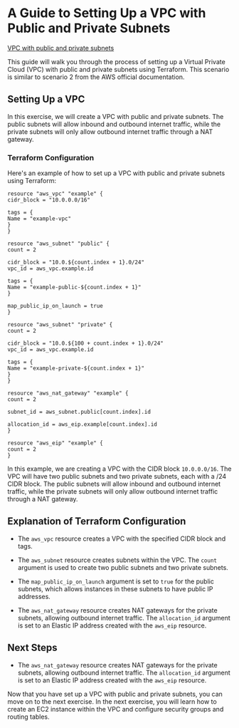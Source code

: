 # A Guide to Setting Up a VPC with Public and Private Subnets

[VPC with public and private subnets](https://docs.aws.amazon.com/vpc/latest/userguide/VPC_Scenario2.html)

This guide will walk you through the process of setting up a Virtual Private Cloud (VPC) with public and private subnets using Terraform. This scenario is similar to scenario 2 from the AWS official documentation.

## Setting Up a VPC

In this exercise, we will create a VPC with public and private subnets. The public subnets will allow inbound and outbound internet traffic, while the private subnets will only allow outbound internet traffic through a NAT gateway.

### Terraform Configuration

Here's an example of how to set up a VPC with public and private subnets using Terraform:

```hcl
resource "aws_vpc" "example" {
cidr_block = "10.0.0.0/16"

tags = {
Name = "example-vpc"
}
}

resource "aws_subnet" "public" {
count = 2

cidr_block = "10.0.${count.index + 1}.0/24"
vpc_id = aws_vpc.example.id

tags = {
Name = "example-public-${count.index + 1}"
}

map_public_ip_on_launch = true
}

resource "aws_subnet" "private" {
count = 2

cidr_block = "10.0.${100 + count.index + 1}.0/24"
vpc_id = aws_vpc.example.id

tags = {
Name = "example-private-${count.index + 1}"
}
}

resource "aws_nat_gateway" "example" {
count = 2

subnet_id = aws_subnet.public[count.index].id

allocation_id = aws_eip.example[count.index].id
}

resource "aws_eip" "example" {
count = 2
}
```

In this example, we are creating a VPC with the CIDR block `10.0.0.0/16`. The VPC will have two public subnets and two private subnets, each with a /24 CIDR block. The public subnets will allow inbound and outbound internet traffic, while the private subnets will only allow outbound internet traffic through a NAT gateway.

## Explanation of Terraform Configuration

- The `aws_vpc` resource creates a VPC with the specified CIDR block and tags.

- The `aws_subnet` resource creates subnets within the VPC. The `count` argument is used to create two public subnets and two private subnets.

- The `map_public_ip_on_launch` argument is set to `true` for the public subnets, which allows instances in these subnets to have public IP addresses.

- The `aws_nat_gateway` resource creates NAT gateways for the private subnets, allowing outbound internet traffic. The `allocation_id` argument is set to an Elastic IP address created with the `aws_eip` resource.

## Next Steps

- The `aws_nat_gateway` resource creates NAT gateways for the private subnets, allowing outbound internet traffic. The `allocation_id` argument is set to an Elastic IP address created with the `aws_eip` resource.

Now that you have set up a VPC with public and private subnets, you can move on to the next exercise. In the next exercise, you will learn how to create an EC2 instance within the VPC and configure security groups and routing tables.

[//]: # (End of file drills/6-create-vpc-public-private/README.md)
